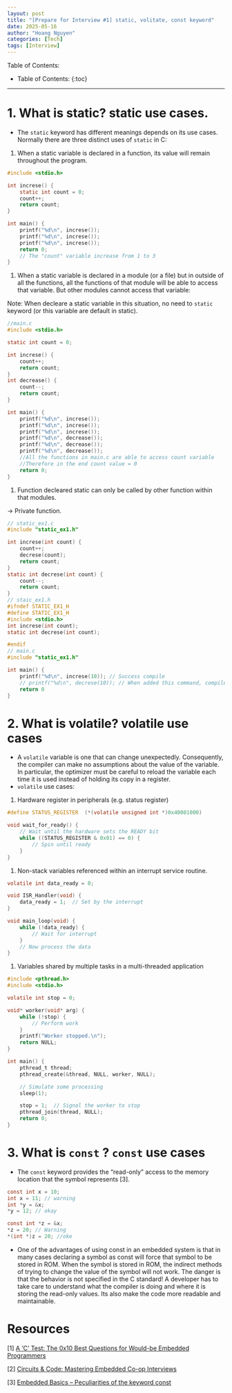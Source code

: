 ```yaml
---
layout: post
title: "[Prepare for Interview #1] static, volitate, const keyword"
date: 2025-05-16
author: "Hoang Nguyen"
categories: [Tech]
tags: [Interview]
---
```

Table of Contents:
* Table of Contents:
{:toc}
---

# 1. What is static? static use cases.

- The `static` keyword has different meanings depends on its use cases. Normally there are three distinct uses of `static` in C:
1. When a static variable is declared in a function, its value will remain throughout the program.

```c
#include <stdio.h>

int increse() {
    static int count = 0;
    count++;
    return count;
}

int main() {
    printf("%d\n", increse());
    printf("%d\n", increse());
    printf("%d\n", increse());
    return 0;
    // The "count" variable increase from 1 to 3 
}
```

1. When a static variable is declared in a module (or a file) but in outside of all the functions, all the functions of that module will be able to access that variable. But other modules cannot access that variable:

Note: When decleare a static variable in this situation, no need to `static`  keyword (or this variable are default in static).

```c
//main.c
#include <stdio.h>

static int count = 0;

int increse() {
    count++;
    return count;
}
int decrease() {
    count--;
    return count;
}

int main() {
    printf("%d\n", increse());
    printf("%d\n", increse());
    printf("%d\n", increse());
    printf("%d\n", decrease());
    printf("%d\n", decrease());
    printf("%d\n", decrease()); 
    //All the functions in main.c are able to access count variable
    //Therefore in the end count value = 0
    return 0;
}
```

1. Function decleared static can only be called by other function within that modules.

→ Private function.

```c
// static_ex1.c
#include "static_ex1.h"

int increse(int count) {
    count++;
    decrese(count);
    return count;
}
static int decrese(int count) {
    count--;
    return count;
}
// staic_ex1.h
#ifndef STATIC_EX1_H
#define STATIC_EX1_H
#include <stdio.h>
int increse(int count);
static int decrese(int count);

#endif
// main.c
#include "static_ex1.h"

int main() {
    printf("%d\n", increse(10)); // Success compile
    // printf("%d\n", decrese(10)); // When added this command, compile will fail
    return 0
}
```

# 2. What is volatile? volatile use cases

- A `volatile` variable is one that can change unexpectedly. Consequently, the compiler can make no assumptions about the value of the variable. In particular, the optimizer must be careful to reload the variable each time it is used instead of holding its copy in a register.
- `volatile` use cases:
1. Hardware register in peripherals (e.g. status register)

```c
#define STATUS_REGISTER  (*(volatile unsigned int *)0x40001000)

void wait_for_ready() {
    // Wait until the hardware sets the READY bit
    while ((STATUS_REGISTER & 0x01) == 0) {
        // Spin until ready
    }
}
```

1. Non-stack variables referenced within an interrupt service routine.

```c
volatile int data_ready = 0;

void ISR_Handler(void) {
    data_ready = 1;  // Set by the interrupt
}

void main_loop(void) {
    while (!data_ready) {
        // Wait for interrupt
    }
    // Now process the data
}

```

1. Variables shared by multiple tasks in a multi-threaded application

```c
#include <pthread.h>
#include <stdio.h>

volatile int stop = 0;

void* worker(void* arg) {
    while (!stop) {
        // Perform work
    }
    printf("Worker stopped.\n");
    return NULL;
}

int main() {
    pthread_t thread;
    pthread_create(&thread, NULL, worker, NULL);

    // Simulate some processing
    sleep(1);

    stop = 1;  // Signal the worker to stop
    pthread_join(thread, NULL);
    return 0;
}

```

# 3. What is `const` ? `const` use cases

- The  `const` keyword provides the “read-only” access to the memory location that the symbol represents [3].

```c
const int x = 10;
int x = 11; // warning 
int *y = &x; 
*y = 12; // okay

const int *z = &x; 
*z = 20; // Warning
*(int *)z = 20; //oke
```

- One of the advantages of using const in an embedded system is that in many cases declaring a symbol as const will force that symbol to be stored in ROM.  When the symbol is stored in ROM, the indirect methods of trying to change the value of the symbol will not work. The danger is that the behavior is not specified in the C standard!  A developer has to take care to understand what the compiler is doing and where it is storing the read-only values. Its also make the code more readable and maintainable.

# Resources

[1] [A ‘C’ Test: The 0x10 Best Questions for Would-be Embedded Programmers](https://rmbconsulting.us/publications/a-c-test-the-0x10-best-questions-for-would-be-embedded-programmers/#footnote1)

[2] [Circuits & Code: Mastering Embedded Co-op Interviews](https://circuits-and-code.github.io/)

[3] [Embedded Basics – Peculiarities of the keyword const](https://www.beningo.com/embedded-basics-peculiarities-of-the-keyword-const/)